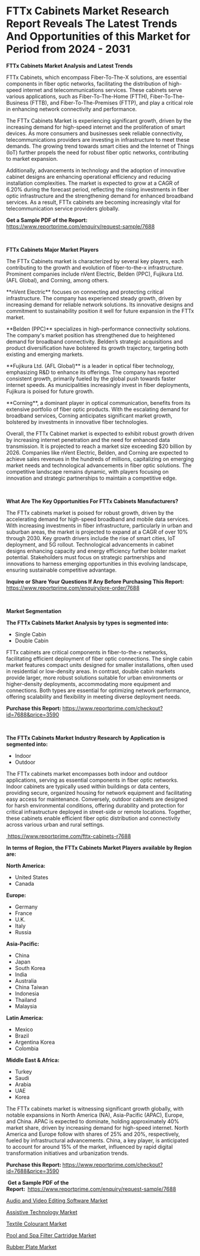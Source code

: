 <p><h1>FTTx Cabinets Market Research Report Reveals The Latest Trends And Opportunities of this Market for Period from 2024 - 2031</h1></p><p><strong>FTTx Cabinets Market Analysis and Latest Trends</strong></p>
<p><p>FTTx Cabinets, which encompass Fiber-To-The-X solutions, are essential components in fiber optic networks, facilitating the distribution of high-speed internet and telecommunications services. These cabinets serve various applications, such as Fiber-To-The-Home (FTTH), Fiber-To-The-Business (FTTB), and Fiber-To-The-Premises (FTTP), and play a critical role in enhancing network connectivity and performance.</p><p>The FTTx Cabinets Market is experiencing significant growth, driven by the increasing demand for high-speed internet and the proliferation of smart devices. As more consumers and businesses seek reliable connectivity, telecommunications providers are investing in infrastructure to meet these demands. The growing trend towards smart cities and the Internet of Things (IoT) further propels the need for robust fiber optic networks, contributing to market expansion.</p><p>Additionally, advancements in technology and the adoption of innovative cabinet designs are enhancing operational efficiency and reducing installation complexities. The market is expected to grow at a CAGR of 6.20% during the forecast period, reflecting the rising investments in fiber optic infrastructure and the strengthening demand for enhanced broadband services. As a result, FTTx cabinets are becoming increasingly vital for telecommunication service providers globally.</p></p>
<p><strong>Get a Sample PDF of the Report:&nbsp;</strong> <a href="https://www.reportprime.com/enquiry/request-sample/7688?utm_campaign=37&utm_medium=2&utm_source=Github&utm_content=ia&utm_term=15112024&utm_id=fttx-cabinets">https://www.reportprime.com/enquiry/request-sample/7688</a></p>
<p>&nbsp;</p>
<p><strong>FTTx Cabinets Major Market Players</strong></p>
<p><p>The FTTx Cabinets market is characterized by several key players, each contributing to the growth and evolution of fiber-to-the-x infrastructure. Prominent companies include nVent Electric, Belden (PPC), Fujikura Ltd. (AFL Global), and Corning, among others.</p><p>**nVent Electric** focuses on connecting and protecting critical infrastructure. The company has experienced steady growth, driven by increasing demand for reliable network solutions. Its innovative designs and commitment to sustainability position it well for future expansion in the FTTx market.</p><p>**Belden (PPC)** specializes in high-performance connectivity solutions. The company's market position has strengthened due to heightened demand for broadband connectivity. Belden’s strategic acquisitions and product diversification have bolstered its growth trajectory, targeting both existing and emerging markets.</p><p>**Fujikura Ltd. (AFL Global)** is a leader in optical fiber technology, emphasizing R&D to enhance its offerings. The company has reported consistent growth, primarily fueled by the global push towards faster internet speeds. As municipalities increasingly invest in fiber deployments, Fujikura is poised for future growth.</p><p>**Corning**, a dominant player in optical communication, benefits from its extensive portfolio of fiber optic products. With the escalating demand for broadband services, Corning anticipates significant market growth, bolstered by investments in innovative fiber technologies. </p><p>Overall, the FTTx Cabinet market is expected to exhibit robust growth driven by increasing internet penetration and the need for enhanced data transmission. It is projected to reach a market size exceeding $20 billion by 2026. Companies like nVent Electric, Belden, and Corning are expected to achieve sales revenues in the hundreds of millions, capitalizing on emerging market needs and technological advancements in fiber optic solutions. The competitive landscape remains dynamic, with players focusing on innovation and strategic partnerships to maintain a competitive edge.</p></p>
<p>&nbsp;</p>
<p><strong>What Are The Key Opportunities For FTTx Cabinets Manufacturers?</strong></p>
<p><p>The FTTx cabinets market is poised for robust growth, driven by the accelerating demand for high-speed broadband and mobile data services. With increasing investments in fiber infrastructure, particularly in urban and suburban areas, the market is projected to expand at a CAGR of over 10% through 2030. Key growth drivers include the rise of smart cities, IoT deployment, and 5G rollout. Technological advancements in cabinet designs enhancing capacity and energy efficiency further bolster market potential. Stakeholders must focus on strategic partnerships and innovations to harness emerging opportunities in this evolving landscape, ensuring sustainable competitive advantage.</p></p>
<p><strong>Inquire or Share Your Questions If Any Before Purchasing This Report:</strong> <a href="https://www.reportprime.com/enquiry/pre-order/7688?utm_campaign=37&utm_medium=2&utm_source=Github&utm_content=ia&utm_term=15112024&utm_id=fttx-cabinets">https://www.reportprime.com/enquiry/pre-order/7688</a></p>
<p>&nbsp;</p>
<p><strong>Market Segmentation</strong></p>
<p><strong>The FTTx Cabinets Market Analysis by types is segmented into:</strong></p>
<p><ul><li>Single Cabin</li><li>Double Cabin</li></ul></p>
<p><p>FTTx cabinets are critical components in fiber-to-the-x networks, facilitating efficient deployment of fiber optic connections. The single cabin market features compact units designed for smaller installations, often used in residential or low-density areas. In contrast, double cabin markets provide larger, more robust solutions suitable for urban environments or higher-density deployments, accommodating more equipment and connections. Both types are essential for optimizing network performance, offering scalability and flexibility in meeting diverse deployment needs.</p></p>
<p><strong>Purchase this Report:&nbsp;</strong><a href="https://www.reportprime.com/checkout?id=7688&price=3590&utm_campaign=37&utm_medium=2&utm_source=Github&utm_content=ia&utm_term=15112024&utm_id=fttx-cabinets">https://www.reportprime.com/checkout?id=7688&price=3590</a></p>
<p>&nbsp;</p>
<p><strong>The FTTx Cabinets Market Industry Research by Application is segmented into:</strong></p>
<p><ul><li>Indoor</li><li>Outdoor</li></ul></p>
<p><p>The FTTx cabinets market encompasses both indoor and outdoor applications, serving as essential components in fiber optic networks. Indoor cabinets are typically used within buildings or data centers, providing secure, organized housing for network equipment and facilitating easy access for maintenance. Conversely, outdoor cabinets are designed for harsh environmental conditions, offering durability and protection for critical infrastructure deployed in street-side or remote locations. Together, these cabinets enable efficient fiber optic distribution and connectivity across various urban and rural settings.</p></p>
<p><a href="https://www.reportprime.com/fttx-cabinets-r7688?utm_campaign=37&utm_medium=2&utm_source=Github&utm_content=ia&utm_term=15112024&utm_id=fttx-cabinets">&nbsp;https://www.reportprime.com/fttx-cabinets-r7688</a></p>
<p><strong>In terms of Region, the FTTx Cabinets Market Players available by Region are:</strong></p>
<p>
    <p> <strong> North America: </strong>
        <ul>
            <li>United States</li>
            <li>Canada</li>
        </ul>
        </p> 
    <p> <strong> Europe: </strong>
        <ul>
            <li>Germany</li>
            <li>France</li>
            <li>U.K.</li>
            <li>Italy</li>
            <li>Russia</li>
        </ul>
        </p> 
    <p> <strong> Asia-Pacific: </strong>
        <ul>
            <li>China</li>
            <li>Japan</li>
            <li>South Korea</li>
            <li>India</li>
            <li>Australia</li>
            <li>China Taiwan</li>
            <li>Indonesia</li>
            <li>Thailand</li>
            <li>Malaysia</li>
        </ul>
        </p> 
    <p> <strong> Latin America: </strong>
        <ul>
            <li>Mexico</li>
            <li>Brazil</li>
            <li>Argentina Korea</li>
            <li>Colombia</li>
        </ul>
        </p> 
    <p> <strong> Middle East & Africa: </strong>
        <ul>
            <li>Turkey</li>
            <li>Saudi</li>
            <li>Arabia</li>
            <li>UAE</li>
            <li>Korea</li>
        </ul>
    </p>
    </p>
<p><p>The FTTx cabinets market is witnessing significant growth globally, with notable expansions in North America (NA), Asia-Pacific (APAC), Europe, and China. APAC is expected to dominate, holding approximately 40% market share, driven by increasing demand for high-speed internet. North America and Europe follow with shares of 25% and 20%, respectively, fueled by infrastructural advancements. China, a key player, is anticipated to account for around 15% of the market, influenced by rapid digital transformation initiatives and urbanization trends.</p></p>
<p><strong>Purchase this Report: </strong><a href="https://www.reportprime.com/checkout?id=7688&price=3590&utm_campaign=37&utm_medium=2&utm_source=Github&utm_content=ia&utm_term=15112024&utm_id=fttx-cabinets">https://www.reportprime.com/checkout?id=7688&price=3590</a></p>
<p>&nbsp;<strong>Get a Sample PDF of the Report:&nbsp;&nbsp;</strong><a href="https://www.reportprime.com/enquiry/request-sample/7688?utm_campaign=37&utm_medium=2&utm_source=Github&utm_content=ia&utm_term=15112024&utm_id=fttx-cabinets">https://www.reportprime.com/enquiry/request-sample/7688</a></p>
<p><strong></strong></p>
<p><p><a href="https://issuu.com/reportprime-2/docs/audio-and-video-editing-software-ma_3dcd5dee0c9906?utm_campaign=37&utm_medium=2&utm_source=Github&utm_content=ia&utm_term=15112024&utm_id=fttx-cabinets">Audio and Video Editing Software Market</a></p><p><a href="https://issuu.com/reportprime-2/docs/assistive-technology-market-size-20_86eee733809534?utm_campaign=37&utm_medium=2&utm_source=Github&utm_content=ia&utm_term=15112024&utm_id=fttx-cabinets">Assistive Technology Market</a></p><p><a href="https://www.linkedin.com/pulse/digital-transformation-textile-colourant-industry-market-opportunities-w2o9c?utm_campaign=37&utm_medium=2&utm_source=Github&utm_content=ia&utm_term=15112024&utm_id=fttx-cabinets">Textile Colourant Market</a></p><p><a href="https://github.com/joannesouthgate/Market-Research-Report-List-5/blob/main/pool-and-spa-filter-cartridge-market.md?utm_campaign=37&utm_medium=2&utm_source=Github&utm_content=ia&utm_term=15112024&utm_id=fttx-cabinets">Pool and Spa Filter Cartridge Market</a></p><p><a href="https://www.linkedin.com/pulse/rubber-plate-industry-resonance-91-amplification-across-domains-aifrc?utm_campaign=37&utm_medium=2&utm_source=Github&utm_content=ia&utm_term=15112024&utm_id=fttx-cabinets">Rubber Plate Market</a></p></p>